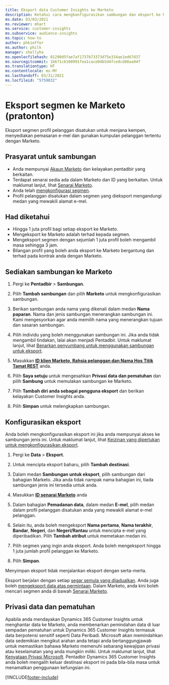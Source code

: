 ```yaml
---
title: Eksport data Customer Insights ke Marketo
description: Ketahui cara mengkonfigurasikan sambungan dan eksport ke Marketo.
ms.date: 03/03/2021
ms.reviewer: mhart
ms.service: customer-insights
ms.subservice: audience-insights
ms.topic: how-to
author: phkieffer
ms.author: philk
manager: shellyha
ms.openlocfilehash: 01290d5fae7af1737b73373d75e334ae1ed67d37
ms.sourcegitcommit: 1b671c6100991fea1cace04b5d4fcedcd88aa94f
ms.translationtype: HT
ms.contentlocale: ms-MY
ms.lasthandoff: 03/31/2021
ms.locfileid: "5759832"
---
```

# <a name="export-segments-to-marketo-preview"></a>Eksport segmen ke Marketo (pratonton)

Eksport segmen profil pelanggan disatukan untuk menjana kempen, menyediakan pemasaran e-mel dan gunakan kumpulan pelanggan tertentu dengan Marketo.

## <a name="prerequisites-for-connection"></a>Prasyarat untuk sambungan

-   Anda mempunyai [Akaun Marketo](https://login.marketo.com/) dan kelayakan pentadbir yang berkaitan.
-   Terdapat senarai sedia ada dalam Marketo dan ID yang berkaitan. Untuk maklumat lanjut, lihat [Senarai Marketo](https://docs.marketo.com/display/public/DOCS/Understanding+Static+Lists).
-   Anda telah [mengkonfigurasi segmen](segments.md).
-   Profil pelanggan disatukan dalam segmen yang dieksport mengandungi medan yang mewakili alamat e-mel.

## <a name="known-limitations"></a>Had diketahui

- Hingga 1 juta profil bagi setiap eksport ke Marketo.
- Mengeksport ke Marketo adalah terhad kepada segmen.
- Mengeksport segmen dengan sejumlah 1 juta profil boleh mengambil masa sehingga 3 jam. 
- Bilangan profil yang boleh anda eksport ke Marketo bergantung dan terhad pada kontrak anda dengan Marketo.

## <a name="set-up-connection-to-marketo"></a>Sediakan sambungan ke Marketo

1. Pergi ke **Pentadbir** > **Sambungan**.

1. Pilih **Tambah sambungan** dan pilih **Marketo** untuk mengkonfigurasikan sambungan.

1. Berikan sambungan anda nama yang dikenali dalam medan **Nama paparan**. Nama dan jenis sambungan menerangkan sambungan ini. Kami mengesyorkan agar anda memilih nama yang menerangkan tujuan dan sasaran sambungan.

1. Pilih individu yang boleh menggunakan sambungan ini. Jika anda tidak mengambil tindakan, lalai akan menjadi Pentadbir. Untuk maklumat lanjut, lihat [Benarkan penyumbang untuk menggunakan sambungan untuk eksport](connections.md#allow-contributors-to-use-a-connection-for-exports).

1. Masukkan **[ID klien Marketo, Rahsia pelanggan dan Nama Hos Titik Tamat REST](https://developers.marketo.com/rest-api/authentication/)** anda.

1. Pilih **Saya setuju** untuk mengesahkan **Privasi data dan pematuhan** dan pilih **Sambung** untuk memulakan sambungan ke Marketo.

1. Pilih **Tambah diri anda sebagai pengguna eksport** dan berikan kelayakan Customer Insights anda.

1. Pilih **Simpan** untuk melengkapkan sambungan.

## <a name="configure-an-export"></a>Konfigurasikan eksport

Anda boleh mengkonfigurasikan eksport ini jika anda mempunyai akses ke sambungan jenis ini. Untuk maklumat lanjut, lihat [Keizinan yang diperlukan untuk mengkonfigurasikan eksport](export-destinations.md#set-up-a-new-export).

1. Pergi ke **Data** > **Eksport**.

1. Untuk mencipta eksport baharu, pilih **Tambah destinasi**.

1. Dalam medan **Sambungan untuk eksport**, pilih sambungan dari bahagian Marketo. Jika anda tidak nampak nama bahagian ini, tiada sambungan jenis ini tersedia untuk anda.

1. Masukkan **[ID senarai Marketo](https://docs.marketo.com/display/public/DOCS/Understanding+Static+Lists)** anda 

1. Dalam bahagian **Pemadanan data**, dalam medan **E-mel**, pilih medan dalam profil pelanggan disatukan anda yang mewakili alamat e-mel pelanggan. 

1. Selain itu, anda boleh mengeksport **Nama pertama**, **Nama terakhir**, **Bandar**, **Negeri**, dan **Negeri/Rantau**  untuk mencipta e-mel yang diperibadikan. Pilih **Tambah atribut** untuk memetakan medan ini.

1. Pilih segmen yang ingin anda eksport. Anda boleh mengeksport hingga 1 juta jumlah profil pelanggan ke Marketo.

1. Pilih **Simpan**.

Menyimpan eksport tidak menjalankan eksport dengan serta-merta.

Eksport berjalan dengan setiap [segar semula yang dijadualkan](system.md#schedule-tab). Anda juga boleh [mengeksport data atas permintaan](export-destinations.md#run-exports-on-demand). Dalam Marketo, anda kini boleh mencari segmen anda di bawah [Senarai Marketo](ttps://docs.marketo.com/display/public/DOCS/Understanding+Static+Lists).


## <a name="data-privacy-and-compliance"></a>Privasi data dan pematuhan

Apabila anda mendayakan Dynamics 365 Customer Insights untuk menghantar data ke Marketo, anda membenarkan pemindahan data di luar sempadan pematuhan untuk Dynamics 365 Customer Insights termasuk data berpotensi sensitif seperti Data Peribadi. Microsoft akan memindahkan data sedemikian mengikut arahan anda tetapi anda bertanggungjawab untuk memastikan bahawa Marketo memenuhi sebarang kewajipan privasi atau keselamatan yang anda mungkin miliki. Untuk maklumat lanjut, lihat [Kenyataan Privasi Microsoft](https://go.microsoft.com/fwlink/?linkid=396732).
Pentadbir Dynamics 365 Customer Insights anda boleh mengalih keluar destinasi eksport ini pada bila-bila masa untuk menamatkan penggunaan kefungsian ini.


[!INCLUDE[footer-include](../includes/footer-banner.md)]